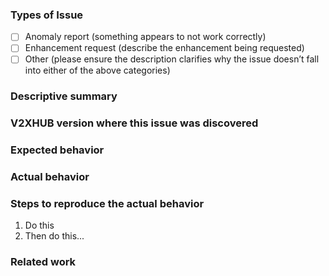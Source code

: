 ### Types of Issue

<!--- What type of issue? Replace the space with an `x` in the box that applies: -->

- [ ] Anomaly report (something appears to not work correctly)
- [ ] Enhancement request (describe the enhancement being requested)
- [ ] Other (please ensure the description clarifies why the issue doesn’t fall into either of the above categories)

### Descriptive summary
<!--- Provide a detailed description of the problem or suggested new functionality. -->
<!--- Be sure to include contextual info, as readers may not be aware of what you are doing. -->

### V2XHUB version where this issue was discovered
<!--- What version are you running that you noticed this problem or deficiency? -->
<!--- If this is an enhancement request, record the latest available version. -->

### Expected behavior

### Actual behavior
<!--- Describe what happens in the version noted above that you'd like to change. -->

### Steps to reproduce the actual behavior
<!--- Edit the below template! -->
1. Do this
1. Then do this...

### Related work
<!--- Links to related tickets or prior related work here. -->
<!--- If this is an enhancement request, this field may not apply. -->

